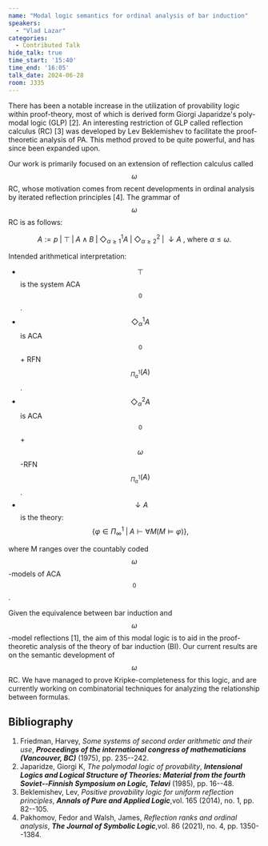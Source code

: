 ```yaml
---
name: "Modal logic semantics for ordinal analysis of bar induction"
speakers:
  - "Vlad Lazar"
categories:
  - Contributed Talk
hide_talk: true
time_start: '15:40'
time_end: '16:05'
talk_date: 2024-06-28
room: J335
---
```



There has been a notable increase in the utilization of provability logic within proof-theory, most of which is derived form Giorgi Japaridze's poly-modal logic (GLP) [2]. An interesting restriction of GLP called reflection calculus (RC) [3] was developed by Lev Beklemishev to facilitate the proof-theoretic analysis of PA. This method proved to be quite powerful, and has since been expanded upon.

Our work is primarily focused on an extension of reflection calculus called $$\omega$$RC, whose motivation comes from recent developments in ordinal analysis by iterated reflection principles [4]. The grammar of $$\omega$$RC is as follows: 

$$ A:= p\;|\;\top\;|\;A\wedge B\;|\; \Diamond^1_{\alpha\geq 1} A\;|\;\Diamond^2_{\alpha\geq 2}\;|\; \downarrow A \text{ , where } \alpha\leq \omega. $$

Intended arithmetical interpretation:


  -  $$\top$$ is the system ACA$$_0$$.
  -  $$\Diamond^1_\alpha A$$ is ACA$$_0$$ + RFN$$_{\Pi^1_\alpha} (A)$$.
  -  $$\Diamond^2_\alpha A$$ is ACA$$_0$$ + $$\omega$$-RFN$$_{\Pi^1_\alpha} (A)$$.
  -  $$\downarrow A$$ is the theory:
      $$\{\varphi\in\Pi^1_\infty\;|\;A\vdash \forall M(M\models \varphi)\},$$

where M ranges over the countably coded $$\omega$$-models of ACA$$_0$$.

Given the equivalence between bar induction and $$\omega$$-model reflections [1], the aim of this modal logic is to aid in the proof-theoretic analysis of the theory of bar induction (BI). Our current results are on the semantic development of $$\omega$$RC. We have managed to prove Kripke-completeness for this logic, and are currently working on combinatorial techniques for analyzing the relationship between formulas.  



## Bibliography








1. Friedman, Harvey, _Some systems of second order arithmetic and their use_, **_Proceedings of the international congress of mathematicians (Vancouver, BC)_** (1975), pp. 235--242.
2. Japaridze, Giorgi K, _The polymodal logic of provability_, **_Intensional Logics and Logical Structure of Theories: Material from the fourth Soviet--Finnish Symposium on Logic, Telavi_** (1985), pp. 16--48.
3. Beklemishev, Lev, _Positive provability logic for uniform reflection principles_, **_Annals of Pure and Applied Logic_**,vol. 165 (2014), no. 1, pp. 82--105.
4. Pakhomov, Fedor and Walsh, James, _Reflection ranks and ordinal analysis_, **_The Journal of Symbolic Logic_**,vol. 86 (2021), no. 4, pp. 1350--1384.







